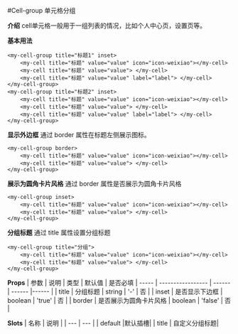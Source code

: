 #Cell-group 单元格分组

**介绍**
cell单元格一般用于一组列表的情况，比如个人中心页，设置页等。

**基本用法**
```
<my-cell-group title="标题1" inset>
	<my-cell title="标题" value="value" icon="icon-weixiao"></my-cell>
	<my-cell title="标题" value="value"> </my-cell>
	<my-cell title="标题" value="value" label="label"> </my-cell>
</my-cell-group>
<my-cell-group title="标题2" inset>
	<my-cell title="标题" value="value" icon="icon-weixiao"></my-cell>
	<my-cell title="标题" value="value"> </my-cell>
	<my-cell title="标题" value="value" label="label"> </my-cell>
</my-cell-group>
```

**显示外边框**
通过 border 属性在标题左侧展示图标。
```
<my-cell-group border>
	<my-cell title="标题" value="value" icon="icon-weixiao"></my-cell>
	<my-cell title="标题" value="value"> </my-cell>
</my-cell-group>
```

**展示为圆角卡片风格**
通过 border 属性是否展示为圆角卡片风格
```
<my-cell-group inset>
	<my-cell title="标题" value="value" icon="icon-weixiao"></my-cell>
	<my-cell title="标题" value="value"> </my-cell>
</my-cell-group>
```

**分组标题**
通过 title 属性设置分组标题
```
<my-cell-group title="分组">
	<my-cell title="标题" value="value" icon="icon-weixiao"></my-cell>
	<my-cell title="标题" value="value"> </my-cell>
</my-cell-group>
```


**Props**
| 参数 | 说明 | 类型 | 默认值 | 是否必填
| ----- | ----------------- | ------ | ------ |------ |
| title | 分组标题  | string | '-' | 否 |
| inset | 是否显示下边框 | boolean | 'true' | 否 |
| border | 是否展示为圆角卡片风格 | boolean | 'false' | 否 |


**Slots**
| 名称 | 说明 |
| --- | --- |
| default |默认插槽|
| title |	自定义分组标题|
